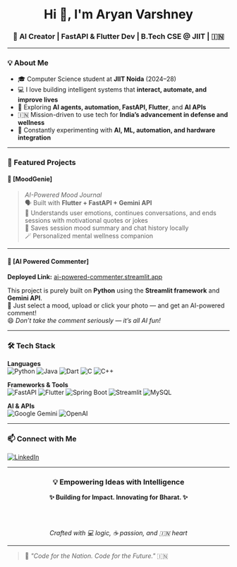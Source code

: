 <!-- Aryan Varshney GitHub Profile README -->

<h1 align="center">Hi 👋, I'm Aryan Varshney</h1>
<h3 align="center">🚀 AI Creator | FastAPI & Flutter Dev | B.Tech CSE @ JIIT | 🇮🇳</h3>

---

### 💡 About Me

- 🎓 Computer Science student at **JIIT Noida** (2024–28)
- 💻 I love building intelligent systems that **interact, automate, and improve lives**
- 🔬 Exploring **AI agents, automation, FastAPI, Flutter**, and **AI APIs**
- 🇮🇳 Mission-driven to use tech for **India’s advancement in defense and wellness**
- 🧪 Constantly experimenting with **AI, ML, automation, and hardware integration**

---

### 🧩 Featured Projects

#### 🧠 [MoodGenie]
> *AI-Powered Mood Journal*  
🗣 Built with **Flutter + FastAPI + Gemini API**  
📜 Understands user emotions, continues conversations, and ends sessions with motivational quotes or jokes  
📂 Saves session mood summary and chat history locally  
🪄 Personalized mental wellness companion

---

#### 💬 [AI Powered Commenter]
**Deployed Link:** [ai-powered-commenter.streamlit.app](https://ai-powered-commenter.streamlit.app/)

This project is purely built on **Python** using the **Streamlit framework** and **Gemini API**.  
🧠 Just select a mood, upload or click your photo — and get an AI-powered comment!  
😄 *Don’t take the comment seriously — it’s all AI fun!*


---

### 🛠️ Tech Stack

**Languages**  
![Python](https://img.shields.io/badge/Python-blue?style=flat-square&logo=python&logoColor=white)
![Java](https://img.shields.io/badge/Java-orange?style=flat-square&logo=openjdk&logoColor=white)
![Dart](https://img.shields.io/badge/Dart-0175C2?style=flat-square&logo=dart&logoColor=white)
![C](https://img.shields.io/badge/C-00599C?style=flat-square&logo=c&logoColor=white)
![C++](https://img.shields.io/badge/C++-00599C?style=flat-square&logo=c%2B%2B&logoColor=white)

**Frameworks & Tools**  
![FastAPI](https://img.shields.io/badge/FastAPI-009688?style=flat-square&logo=fastapi)
![Flutter](https://img.shields.io/badge/Flutter-02569B?style=flat-square&logo=flutter)
![Spring Boot](https://img.shields.io/badge/Spring%20Boot-6DB33F?style=flat-square&logo=spring-boot&logoColor=white)
![Streamlit](https://img.shields.io/badge/Streamlit-FF4B4B?style=flat-square&logo=streamlit)
![MySQL](https://img.shields.io/badge/MySQL-4479A1?style=flat-square&logo=mysql&logoColor=white)

**AI & APIs**  
![Google Gemini](https://img.shields.io/badge/Gemini-000000?style=flat-square&logo=google)
![OpenAI](https://img.shields.io/badge/OpenAI-412991?style=flat-square&logo=openai)

---

### 📫 Connect with Me

[![LinkedIn](https://img.shields.io/badge/Aryan%20Varshney-blue?style=for-the-badge&logo=linkedin&logoColor=white)](https://www.linkedin.com/in/aryan-varshney-392446310/)  

---

<div align="center">

  <h3>💡 Empowering Ideas with Intelligence</h3>
  <strong>✨ Building for Impact. Innovating for Bharat. ✨</strong>

  <br><br>

  <em>Crafted with 💻 logic, ☕ passion, and 🇮🇳 heart</em>

</div>

---

> 🧠 *"Code for the Nation. Code for the Future."* 🇮🇳
